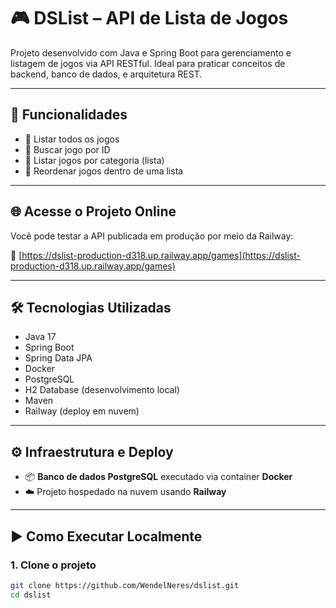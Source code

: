 # 🎮 DSList – API de Lista de Jogos

Projeto desenvolvido com Java e Spring Boot para gerenciamento e listagem de jogos via API RESTful. Ideal para praticar conceitos de backend, banco de dados, e arquitetura REST.

---

## 🚀 Funcionalidades

- 🔹 Listar todos os jogos
- 🔹 Buscar jogo por ID
- 🔹 Listar jogos por categoria (lista)
- 🔹 Reordenar jogos dentro de uma lista

---

## 🌐 Acesse o Projeto Online

Você pode testar a API publicada em produção por meio da Railway:

🔗 [https://dslist-production-d318.up.railway.app/games](https://dslist-production-d318.up.railway.app/games)

---

## 🛠️ Tecnologias Utilizadas

- Java 17  
- Spring Boot  
- Spring Data JPA  
- Docker  
- PostgreSQL  
- H2 Database (desenvolvimento local)  
- Maven  
- Railway (deploy em nuvem)

---

## ⚙️ Infraestrutura e Deploy

- 📦 **Banco de dados PostgreSQL** executado via container **Docker**
- ☁️ Projeto hospedado na nuvem usando **Railway**

---

## ▶️ Como Executar Localmente

### 1. Clone o projeto

```bash
git clone https://github.com/WendelNeres/dslist.git
cd dslist
